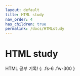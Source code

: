 ```yaml
---
layout: default
title: HTML study
nav_order: 4
has_children: true
permalink: /docs/HTMLstudy
---
```


# HTML study

HTML 공부 기록!
{: .fs-6 .fw-300 }